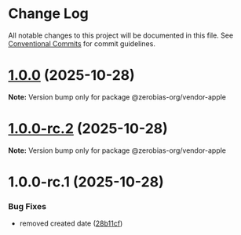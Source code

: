 # Change Log

All notable changes to this project will be documented in this file.
See [Conventional Commits](https://conventionalcommits.org) for commit guidelines.

# [1.0.0](https://github.com/zerobias-org/vendor/compare/@zerobias-org/vendor-apple@1.0.0-rc.2...@zerobias-org/vendor-apple@1.0.0) (2025-10-28)

**Note:** Version bump only for package @zerobias-org/vendor-apple





# [1.0.0-rc.2](https://github.com/zerobias-org/vendor/compare/@zerobias-org/vendor-apple@1.0.0-rc.1...@zerobias-org/vendor-apple@1.0.0-rc.2) (2025-10-28)

**Note:** Version bump only for package @zerobias-org/vendor-apple





# 1.0.0-rc.1 (2025-10-28)


### Bug Fixes

* removed created date ([28b11cf](https://github.com/zerobias-org/vendor/commit/28b11cf2563e9cdadd4b1dc83edd60d2fcd01df0))
